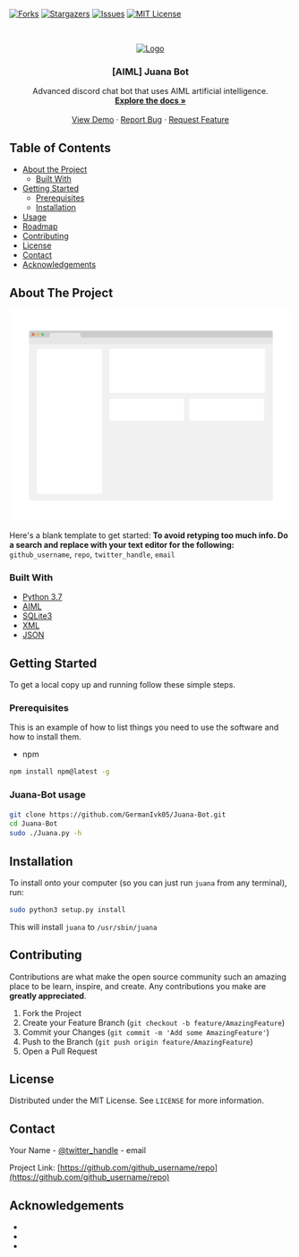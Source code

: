 [![Forks][forks-shield]][forks-url]
[![Stargazers][stars-shield]][stars-url]
[![Issues][issues-shield]][issues-url]
[![MIT License][license-shield]][license-url]



<!-- PROJECT LOGO -->
<br />
<p align="center">
  <a href="https://github.com/GermanIvk05/Juana-Bot">
    <img src="logo.jpg" alt="Logo" width="160" height="286">
  </a>

  <h3 align="center">[AIML] Juana Bot</h3>

  <p align="center">
    Advanced discord chat bot that uses AIML artificial intelligence.
    <br />
    <a href="https://github.com/GermanIvk05/Juana-Bot"><strong>Explore the docs »</strong></a>
    <br />
    <br />
    <a href="https://github.com/GermanIvk05/Juana-Bot">View Demo</a>
    ·
    <a href="https://github.com/GermanIvk05/Juana-Bot/issues">Report Bug</a>
    ·
    <a href="https://github.com/GermanIvk05/Juana-Bot/issues">Request Feature</a>
  </p>
</p>



<!-- TABLE OF CONTENTS -->
## Table of Contents

* [About the Project](#about-the-project)
  * [Built With](#built-with)
* [Getting Started](#getting-started)
  * [Prerequisites](#prerequisites)
  * [Installation](#installation)
* [Usage](#usage)
* [Roadmap](#roadmap)
* [Contributing](#contributing)
* [License](#license)
* [Contact](#contact)
* [Acknowledgements](#acknowledgements)



<!-- ABOUT THE PROJECT -->
## About The Project

[![Product Name Screen Shot][product-screenshot]](https://example.com)

Here's a blank template to get started:
**To avoid retyping too much info. Do a search and replace with your text editor for the following:**
`github_username`, `repo`, `twitter_handle`, `email`


### Built With

* [Python 3.7](https://python.org/)
* [AIML](http://www.aiml.foundation/doc.html)
* [SQLite3](https://www.w3schools.com/sql/)
* [XML](https://www.w3schools.com/xml/xml_whatis.asp)
* [JSON](https://www.w3schools.com/js/js_json_intro.asp)



<!-- GETTING STARTED -->
## Getting Started

To get a local copy up and running follow these simple steps.

### Prerequisites

This is an example of how to list things you need to use the software and how to install them.
* npm
```sh
npm install npm@latest -g
```

### Juana-Bot usage

```sh
git clone https://github.com/GermanIvk05/Juana-Bot.git
cd Juana-Bot
sudo ./Juana.py -h
```


<!-- USAGE EXAMPLES -->
## Installation

To install onto your computer (so you can just run `juana` from any terminal), run:
```sh
sudo python3 setup.py install
```
This will install `juana` to `/usr/sbin/juana`


<!-- CONTRIBUTING -->
## Contributing

Contributions are what make the open source community such an amazing place to be learn, inspire, and create. Any contributions you make are **greatly appreciated**.

1. Fork the Project
2. Create your Feature Branch (`git checkout -b feature/AmazingFeature`)
3. Commit your Changes (`git commit -m 'Add some AmazingFeature'`)
4. Push to the Branch (`git push origin feature/AmazingFeature`)
5. Open a Pull Request



<!-- LICENSE -->
## License

Distributed under the MIT License. See `LICENSE` for more information.



<!-- CONTACT -->
## Contact

Your Name - [@twitter_handle](https://twitter.com/twitter_handle) - email

Project Link: [https://github.com/github_username/repo](https://github.com/github_username/repo)



<!-- ACKNOWLEDGEMENTS -->
## Acknowledgements

* []()
* []()
* []()





<!-- MARKDOWN LINKS & IMAGES -->
[forks-shield]: https://img.shields.io/github/forks/GermanIvk05/Juana-Bot
[forks-url]: https://github.com/GermanIvk05/Juana-Bot/network/members
[stars-shield]: https://img.shields.io/github/stars/GermanIvk05/Juana-Bot
[stars-url]: https://github.com/GermanIvk05/Juana-Bot/stargazers
[issues-shield]: https://img.shields.io/github/issues/GermanIvk05/Juana-Bot
[issues-url]: https://github.com/othneildrew/Best-README-Template/issues
[license-shield]: https://img.shields.io/github/license/GermanIvk05/Juana-Bot
[license-url]: https://github.com/GermanIvk05/Juana-Bot/blob/master/LICENSE
[product-screenshot]: images/screenshot.png


